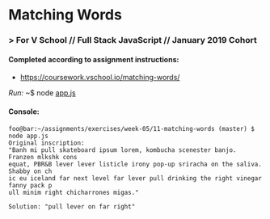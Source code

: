 # Matching Words
### > For V School // Full Stack JavaScript // January 2019 Cohort

#### Completed according to assignment instructions: 
- https://coursework.vschool.io/matching-words/

*Run:* ~$ node <a href="app.js">app.js</a>

#### Console:
```console
foo@bar:~/assignments/exercises/week-05/11-matching-words (master) $ node app.js
Original inscription:
"Banh mi pull skateboard ipsum lorem, kombucha scenester banjo. Franzen mlkshk cons
equat, PBR&B lever lever listicle irony pop-up sriracha on the saliva. Shabby on ch
ic eu iceland far next level far lever pull drinking the right vinegar fanny pack p
ull minim right chicharrones migas."

Solution: "pull lever on far right"
```
